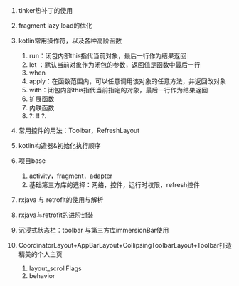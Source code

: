 1. tinker热补丁的使用
2. fragment lazy load的优化
3. kotlin常用操作符，以及各种高阶函数
    1. run：闭包内部this指代当前对象，最后一行作为结果返回
    2. let ：默认当前对象作为闭包的参数，返回值是函数中最后一行
    3. when
    4. apply：在函数范围内，可以任意调用该对象的任意方法，并返回改对象
    5. with：闭包内部this指代当前指定的对象，最后一行作为结果返回
    6. 扩展函数
    7. 内联函数
    8. ?:       !!              ?.
4. 常用控件的用法：Toolbar，RefreshLayout
5. kotlin构造器&初始化执行顺序
6. 项目base
    1. activity，fragment，adapter
    2. 基础第三方库的选择：网络，控件，运行时权限，refresh控件

7. rxjava 与 retrofit的使用与解析
8. rxjava与retrofit的进阶封装
9. 沉浸式状态栏：toolbar 与第三方库immersionBar使用
10. CoordinatorLayout+AppBarLayout+CollipsingToolbarLayout+Toolbar打造精美的个人主页
    1. layout_scrollFlags
    2. behavior